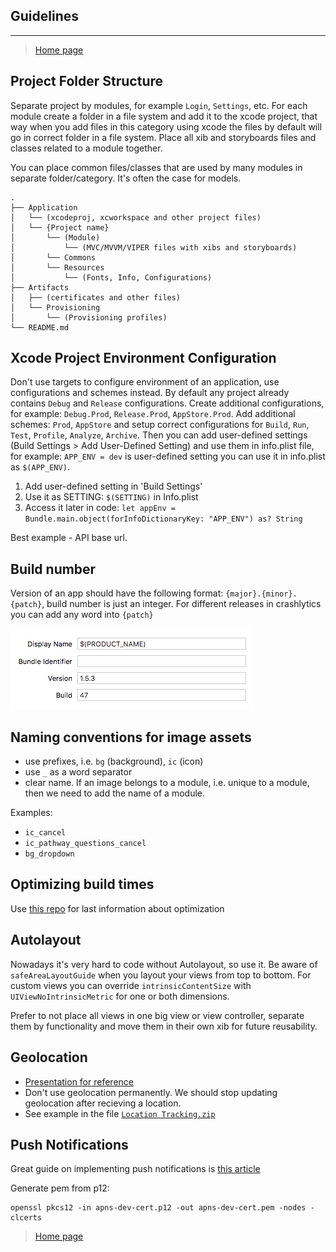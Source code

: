 ## Guidelines
---

> [Home page](/README.md)

## Project Folder Structure

Separate project by modules, for example `Login`, `Settings`, etc. For each module create a folder in a file system and add it to the xcode project, that way when you add files in this category using xcode the files by default will go in correct folder in a file system. Place all xib and storyboards files and classes related to a module together.

You can place common files/classes that are used by many modules in separate folder/category. It's often the case for models.

```
.
├── Application
│   └── (xcodeproj, xcworkspace and other project files)
│   └── {Project name}
│       └── (Module)
│           └── (MVC/MVVM/VIPER files with xibs and storyboards)
│       └── Commons
│       └── Resources
│           └── (Fonts, Info, Configurations)
├── Artifacts
│   ├── (certificates and other files)
│   └── Provisioning
│       └── (Provisioning profiles)
└── README.md
```

## Xcode Project Environment Configuration

Don't use targets to configure environment of an application, use configurations and schemes instead. By default any project already contains `Debug` and `Release` configurations. Create additional configurations, for example: `Debug.Prod`, `Release.Prod`, `AppStore.Prod`. Add additional schemes: `Prod`, `AppStore` and setup correct configurations for `Build`, `Run`, `Test`, `Profile`, `Analyze`, `Archive`. Then you can add user-defined settings (Build Settings > Add User-Defined Setting) and use them in info.plist file, for example: `APP_ENV = dev` is user-defined setting you can use it in info.plist as `$(APP_ENV)`.

1. Add user-defined setting in 'Build Settings'
2. Use it as SETTING: `$(SETTING)` in Info.plist
3. Access it later in code: `let appEnv = Bundle.main.object(forInfoDictionaryKey: "APP_ENV") as? String`

Best example -  API base url.

## Build number

Version of an app should have the following format: `{major}.{minor}.{patch}`, build number is just an integer.
For different releases in crashlytics you can add any word into `{patch}`

![](resources/build-number.png)

## Naming conventions for image assets

- use prefixes, i.e. `bg` (background), `ic` (icon)
- use `_` as a word separator
- clear name. If an image belongs to a module, i.e. unique to a module, then we need to add the name of a module.

Examples:
- `ic_cancel`
- `ic_pathway_questions_cancel`
- `bg_dropdown`


## Optimizing build times

Use [this repo](https://github.com/fastred/Optimizing-Swift-Build-Times) for last information about optimization

## Autolayout

Nowadays it's very hard to code without Autolayout, so use it. Be aware of `safeAreaLayoutGuide` when you layout your views from top to bottom.
For custom views you can override `intrinsicContentSize` with `UIViewNoIntrinsicMetric` for one or both dimensions.

Prefer to not place all views in one big view or view controller, separate them by functionality and move them in their own xib for future reusability.

## Geolocation

 - [Presentation for reference](https://my.visme.co/projects/pv07yg0e-background-location-tracking-ios)
 - Don't use geolocation permanently. We should stop updating geolocation after recieving a location.
 - See example in the file [`Location Tracking.zip`](Talks/Presentations/Location%20Tracking.zip)

## Push Notifications

Great guide on implementing push notifications is [this article](https://medium.com/flawless-app-stories/ios-remote-push-notifications-in-a-nutshell-d05f5ccac252)

Generate pem from p12:
```
openssl pkcs12 -in apns-dev-cert.p12 -out apns-dev-cert.pem -nodes -clcerts
```

> [Home page](/README.md)
